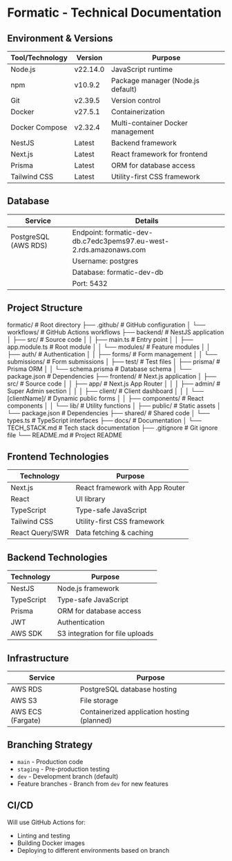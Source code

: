 # Formatic - Technical Documentation

## Environment & Versions

| Tool/Technology | Version | Purpose |
|----------------|---------|---------|
| Node.js | v22.14.0 | JavaScript runtime |
| npm | v10.9.2 | Package manager (Node.js default) |
| Git | v2.39.5 | Version control |
| Docker | v27.5.1 | Containerization |
| Docker Compose | v2.32.4 | Multi-container Docker management |
| NestJS | Latest | Backend framework |
| Next.js | Latest | React framework for frontend |
| Prisma | Latest | ORM for database access |
| Tailwind CSS | Latest | Utility-first CSS framework |

## Database

| Service | Details |
|---------|---------|
| PostgreSQL (AWS RDS) | Endpoint: formatic-dev-db.c7edc3pems97.eu-west-2.rds.amazonaws.com |
| | Username: postgres |
| | Database: formatic-dev-db |
| | Port: 5432 |

## Project Structure
formatic/                       # Root directory
├── .github/                    # GitHub configuration
│   └── workflows/              # GitHub Actions workflows
├── backend/                    # NestJS application
│   ├── src/                    # Source code
│   │   ├── main.ts             # Entry point
│   │   ├── app.module.ts       # Root module
│   │   └── modules/            # Feature modules
│   │       ├── auth/           # Authentication
│   │       ├── forms/          # Form management
│   │       └── submissions/    # Form submissions
│   ├── test/                   # Test files
│   ├── prisma/                 # Prisma ORM
│   │   └── schema.prisma       # Database schema
│   └── package.json            # Dependencies
├── frontend/                   # Next.js application
│   ├── src/                    # Source code
│   │   ├── app/                # Next.js App Router
│   │   │   ├── admin/          # Super Admin section
│   │   │   ├── client/         # Client dashboard
│   │   │   └── [clientName]/   # Dynamic public forms
│   │   ├── components/         # React components
│   │   └── lib/                # Utility functions
│   ├── public/                 # Static assets
│   └── package.json            # Dependencies
├── shared/                     # Shared code
│   └── types.ts                # TypeScript interfaces
├── docs/                       # Documentation
│   └── TECH_STACK.md           # Tech stack documentation
├── .gitignore                  # Git ignore file
└── README.md                   # Project README

## Frontend Technologies

| Technology | Purpose |
|------------|---------|
| Next.js | React framework with App Router |
| React | UI library |
| TypeScript | Type-safe JavaScript |
| Tailwind CSS | Utility-first CSS framework |
| React Query/SWR | Data fetching & caching |

## Backend Technologies

| Technology | Purpose |
|------------|---------|
| NestJS | Node.js framework |
| TypeScript | Type-safe JavaScript |
| Prisma | ORM for database access |
| JWT | Authentication |
| AWS SDK | S3 integration for file uploads |

## Infrastructure

| Service | Purpose |
|---------|---------|
| AWS RDS | PostgreSQL database hosting |
| AWS S3 | File storage |
| AWS ECS (Fargate) | Containerized application hosting (planned) |

## Branching Strategy

- `main` - Production code
- `staging` - Pre-production testing
- `dev` - Development branch (default)
- Feature branches - Branch from `dev` for new features

## CI/CD

Will use GitHub Actions for:
- Linting and testing
- Building Docker images
- Deploying to different environments based on branch
